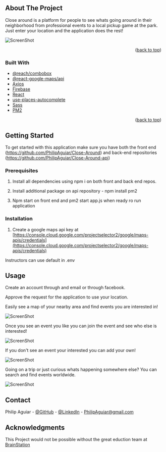 <!-- ABOUT THE PROJECT -->
## About The Project

Close around is a platform for people to see whats going around in their neighborhood from professional events to a local pickup game at the park. Just enter your location and the application does the rest!

![ScreenShot](./public/example.png)

<p align="right">(<a href="#top">back to top</a>)</p>

### Built With

* [@reach/combobox](https://reach.tech/combobox/)
* [@react-google-maps/api](https://www.npmjs.com/package/@react-google-maps/api)
* [Axios](https://www.npmjs.com/package/axios)
* [Firebase](https://firebase.google.com/)
* [React](https://reactjs.org/)
* [use-places-autocomplete](https://www.npmjs.com/package/use-places-autocomplete)
* [Sass](https://sass-lang.com/)
* [PM2](https://pm2.keymetrics.io/)


<p align="right">(<a href="#top">back to top</a>)</p>



<!-- GETTING STARTED -->
## Getting Started

To get started with this application make sure you have both the front end (https://github.com/PhilipAguiar/Close-Around) and back-end repositories (https://github.com/PhilipAguiar/Close-Around-api)

### Prerequisites

1) Install all dependencies using npm i on both front and back end repos.

2) Install additional package on api repository - npm install pm2

3) Npm start on front end and pm2 start app.js when ready ro run application

### Installation

1. Create a google maps api key at [https://console.cloud.google.com/projectselector2/google/maps-apis/credentials](https://console.cloud.google.com/projectselector2/google/maps-apis/credentials)

Instructors can use default in .env

<!-- USAGE EXAMPLES -->
## Usage

Create an account through and email or through facebook.

Approve the request for the application to use your location.

Easily see a map of your nearby area and find events you are interested in!

![ScreenShot](./public/example2.png)

Once you see an event you like you can join the event and see who else is interested!

![ScreenShot](./public/paintNight.png)

If you don't see an event your interested you can add your own!

![ScreenShot](./public/example.png)

Going on a trip or just curious whats happening somewhere else? You can search and find events worldwide.

![ScreenShot](./public/sanFran.png)

<!-- CONTACT -->
## Contact

Philip Aguiar - [@GitHub](https://github.com/PhilipAguiar) - 
[@LinkedIn](https://www.linkedin.com/in/philip-aguiar/) -
PhilipAguiar@gmail.com



<!-- ACKNOWLEDGMENTS -->
## Acknowledgments

This Project would not be possible without the great eduction team at [BrainStation](https://brainstation.io/)

